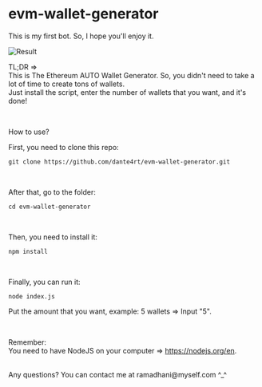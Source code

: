 # evm-wallet-generator

This is my first bot. So, I hope you'll enjoy it.

![Result](https://i.ibb.co/RhtzYW4/Screenshot-at-Oct-14-21-02-59.png)

TL;DR => <br>
This is The Ethereum AUTO Wallet Generator. So, you didn't need to take a lot of time to create tons of wallets. <br>
Just install the script, enter the number of wallets that you want, and it's done!

<br>

How to use?

First, you need to clone this repo: <br>
```
git clone https://github.com/dante4rt/evm-wallet-generator.git
```

<br>

After that, go to the folder: <br>
```
cd evm-wallet-generator
```

<br>

Then, you need to install it: <br>
```
npm install
```

<br>

Finally, you can run it: <br>
```
node index.js
```

Put the amount that you want, example: 5 wallets => Input "5".

<br>

Remember: <br>
You need to have NodeJS on your computer => https://nodejs.org/en.

<br>
Any questions? You can contact me at ramadhani@myself.com ^_^
